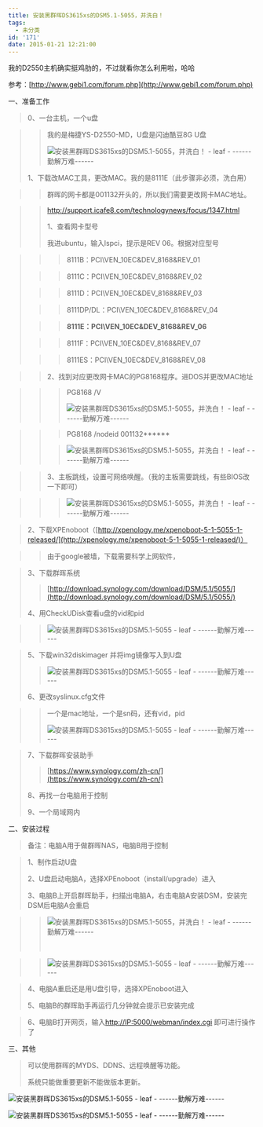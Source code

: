 ```yaml
---
title: 安装黑群晖DS3615xs的DSM5.1-5055，并洗白！
tags:
  - 未分类
id: '171'
date: 2015-01-21 12:21:00
---
```


我的D2550主机确实挺鸡肋的，不过就看你怎么利用啦，哈哈

参考：[http://www.gebi1.com/forum.php](http://www.gebi1.com/forum.php)

  

一、准备工作

> 0、一台主机，一个u盘

> > 我的是梅捷YS-D2550-MD，U盘是闪迪酷豆8G U盘
> > 
> > ![安装黑群晖DS3615xs的DSM5.1-5055，并洗白！ - leaf - ------勤解万难------](http://img0.ph.126.net/YRKztPKlGLj8Y58HLYLeBw==/6630502616722864530.jpg "安装黑群晖DS3615xs的DSM5.1-5055，并洗白！ - leaf - ------勤解万难------")
> > 
> >   
> 
> 1、下载改MAC工具，更改MAC。我的是8111E（此步骤非必须，洗白用）

> > 群晖的网卡都是001132开头的，所以我们需要更改网卡MAC地址。

> > http://support.icafe8.com/technologynews/focus/1347.html
> > 
> > 1、查看网卡型号
> > 
> > 我进ubuntu，输入lspci，提示是REV 06。根据对应型号

> > > 8111B：PCI\\VEN\_10EC&DEV\_8168&REV\_01
> 
> > > 8111C：PCI\\VEN\_10EC&DEV\_8168&REV\_02
> 
> > > 8111D：PCI\\VEN\_10EC&DEV\_8168&REV\_03
> 
> > > 8111DP/DL：PCI\\VEN\_10EC&DEV\_8168&REV\_04
> 
> > > **8111E：PCI\\VEN\_10EC&DEV\_8168&REV\_06**
> 
> > > 8111F：PCI\\VEN\_10EC&DEV\_8168&REV\_07
> 
> > > 8111ES：PCI\\VEN\_10EC&DEV\_8168&REV\_08

> > 2、找到对应更改网卡MAC的PG8168程序。进DOS并更改MAC地址

> > > PG8168 /V
> > > 
> > > ![安装黑群晖DS3615xs的DSM5.1-5055，并洗白！ - leaf - ------勤解万难------](http://img2.ph.126.net/99RfhmSAGmAFB3xxrqWqcw==/6630269520257772854.jpg "安装黑群晖DS3615xs的DSM5.1-5055，并洗白！ - leaf - ------勤解万难------")

> > > PG8168 /nodeid 001132\*\*\*\*\*\*
> > 
> > > ![安装黑群晖DS3615xs的DSM5.1-5055，并洗白！ - leaf - ------勤解万难------](http://img1.ph.126.net/l5MLVQAOATQEuE8-XVfdnw==/6630147474467091814.jpg "安装黑群晖DS3615xs的DSM5.1-5055，并洗白！ - leaf - ------勤解万难------")

> > 3、主板跳线，设置可网络唤醒。（我的主板需要跳线，有些BIOS改一下即可）

> > > ![安装黑群晖DS3615xs的DSM5.1-5055，并洗白！ - leaf - ------勤解万难------](http://img1.ph.126.net/qPRIT5p8UAdIgXCfp4Oz9A==/6630699429304595770.jpg "安装黑群晖DS3615xs的DSM5.1-5055，并洗白！ - leaf - ------勤解万难------")

>   

> 2、下载XPEnoboot（[http://xpenology.me/xpenoboot-5-1-5055-1-released/](http://xpenology.me/xpenoboot-5-1-5055-1-released/)）

> > 由于google被墙，下载需要科学上网软件，
> > 
> >   

> 3、下载群晖系统
> 
> > [http://download.synology.com/download/DSM/5.1/5055/](http://download.synology.com/download/DSM/5.1/5055/)
> 
>   
> 
> 4、用CheckUDisk查看u盘的vid和pid

> > ![安装黑群晖DS3615xs的DSM5.1-5055 - leaf - ------勤解万难------](http://img0.ph.126.net/XJ06CeSgvl8MabSixYpF2g==/2815031242101262143.png "安装黑群晖DS3615xs的DSM5.1-5055 - leaf - ------勤解万难------")

>   
> 
> 5、下载win32diskimager 并将img镜像写入到U盘
> 
> > ![安装黑群晖DS3615xs的DSM5.1-5055 - leaf - ------勤解万难------](http://img0.ph.126.net/sa6C-7PfpVZhArVof8Uzxw==/1121959257186692010.png "安装黑群晖DS3615xs的DSM5.1-5055 - leaf - ------勤解万难------")
> 
>   
> 
> 6、更改syslinux.cfg文件

> > 一个是mac地址，一个是sn码，还有vid，pid
> > 
> > ![安装黑群晖DS3615xs的DSM5.1-5055 - leaf - ------勤解万难------](http://img1.ph.126.net/0_ut3eDO-N-coOgVoYnFBg==/6630824773630156489.png "安装黑群晖DS3615xs的DSM5.1-5055 - leaf - ------勤解万难------")

>   

> 7、下载群晖安装助手
> 
> > [https://www.synology.com/zh-cn/](https://www.synology.com/zh-cn/)
> 
>   
> 
> 8、再找一台电脑用于控制
> 
>   
> 
> 9、一个局域网内

  

二、安装过程

> 备注：电脑A用于做群晖NAS，电脑B用于控制

> 1、制作启动U盘
> 
> 2、U盘启动电脑A，选择XPEnoboot（install/upgrade）进入
> 
> 3、电脑B上开启群晖助手，扫描出电脑A，右击电脑A安装DSM，安装完DSM后电脑A会重启

> > ![安装黑群晖DS3615xs的DSM5.1-5055，并洗白！ - leaf - ------勤解万难------](http://img2.ph.126.net/YH96IbTFnbTR304nCijXAg==/6630065011095008615.png "安装黑群晖DS3615xs的DSM5.1-5055，并洗白！ - leaf - ------勤解万难------")
> > 
> >  

> > ![安装黑群晖DS3615xs的DSM5.1-5055 - leaf - ------勤解万难------](http://img1.ph.126.net/wYPVnPAdVeVbUvczG2EFiw==/6619285399096399753.png "安装黑群晖DS3615xs的DSM5.1-5055 - leaf - ------勤解万难------")

> 4、电脑A重启还是用U盘引导，选择XPEnoboot进入
> 
> 5、电脑B的群晖助手再运行几分钟就会提示已安装完成

> 6、电脑B打开网页，输入[http://IP:5000/webman/index.cgi](http://192.168.1.111:5000/webman/index.cgi) 即可进行操作了
> 
>   

  

三、其他  

> 可以使用群晖的MYDS、DDNS、远程唤醒等功能。
> 
> 系统只能做重要更新不能做版本更新。
> 
>   

![安装黑群晖DS3615xs的DSM5.1-5055 - leaf - ------勤解万难------](http://img2.ph.126.net/zPMqR6v9FP06ECgUKevFQQ==/6630710424420779201.png "安装黑群晖DS3615xs的DSM5.1-5055 - leaf - ------勤解万难------")

![安装黑群晖DS3615xs的DSM5.1-5055 - leaf - ------勤解万难------](http://img1.ph.126.net/SJvGaFHxv29hPKxqPG85dg==/6608914805423067703.png "安装黑群晖DS3615xs的DSM5.1-5055 - leaf - ------勤解万难------")
